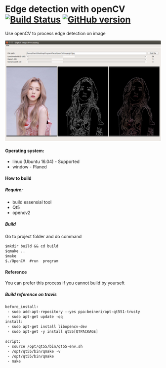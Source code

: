 # Edge detection with openCV [![Build Status](https://travis-ci.org/xuanthanhbk92/QtOpenCv.svg?branch=master)](https://travis-ci.org/xuanthanhbk92/QtOpenCv) [![GitHub version](https://badge.fury.io/gh/xuanthanhbk92%2FQtOpenCv.svg)](https://badge.fury.io/gh/xuanthanhbk92%2FQtOpenCv)

Use openCV to process edge detection on image 

![App Image](./image/app.png  "Application interface")


#### Operating system:
- linux (Ubuntu 16.04) - Supported 
- window - Planed 

#### How to build 

##### Require:
- build essensial tool
- Qt5
- opencv2
##### Build
Go to project folder and do command 

```
$mkdir build && cd build 
$qmake ..
$make
$./OpenCV  #run  program

```
#### Reference 

You can prefer this process if you cannot build by yourseft

##### Build reference on travis 
```
before_install:
 - sudo add-apt-repository --yes ppa:beineri/opt-qt551-trusty
 - sudo apt-get update -qq
install:
 - sudo apt-get install libopencv-dev
 - sudo apt-get -y install qt55[QTPACKAGE]

script:
 - source /opt/qt55/bin/qt55-env.sh
 - /opt/qt55/bin/qmake -v
 - /opt/qt55/bin/qmake
 - make
```
